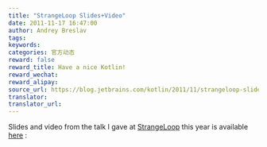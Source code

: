 ```yaml
---
title: "StrangeLoop Slides+Video"
date: 2011-11-17 16:47:00
author: Andrey Breslav
tags:
keywords:
categories: 官方动态
reward: false
reward_title: Have a nice Kotlin!
reward_wechat:
reward_alipay:
source_url: https://blog.jetbrains.com/kotlin/2011/11/strangeloop-slidesvideo/
translator:
translator_url:
---
```


Slides and video from the talk I gave at [StrangeLoop](https://thestrangeloop.com/sessions/the-kotlin-programming-language) this year is available [here](http://www.infoq.com/presentations/The-Kotlin-Programming-Language) :<br/>
﻿
